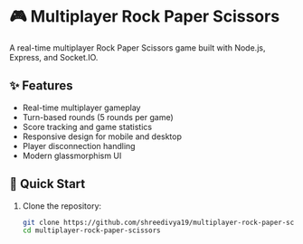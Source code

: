 # 🎮 Multiplayer Rock Paper Scissors

A real-time multiplayer Rock Paper Scissors game built with Node.js, Express, and Socket.IO.

## ✨ Features

- Real-time multiplayer gameplay
- Turn-based rounds (5 rounds per game)
- Score tracking and game statistics
- Responsive design for mobile and desktop
- Player disconnection handling
- Modern glassmorphism UI

## 🚀 Quick Start

1. Clone the repository:
   ```bash
   git clone https://github.com/shreedivya19/multiplayer-rock-paper-scissors.git
   cd multiplayer-rock-paper-scissors
